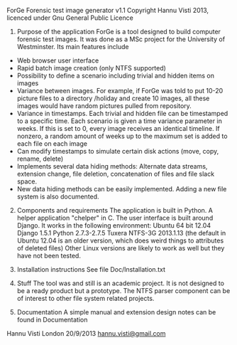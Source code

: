 ForGe
Forensic test image generator v1.1
Copyright Hannu Visti 2013, licenced under Gnu General Public Licence

1. Purpose of the application
ForGe is a tool designed to build computer forensic test images. It was done as a MSc project for 
the University of Westminster. Its main features include
- Web browser user interface
- Rapid batch image creation (only NTFS supported)
- Possibility to define a scenario including trivial and hidden items on images
- Variance between images. For example, if ForGe was told to put 10-20 picture files to a directory /holiday and
  create 10 images, all these images would have random pictures pulled from repository.
- Variance in timestamps. Each trivial and hidden file can be timestamped to a specific time. Each scenario is
  given a time variance parameter in weeks. If this is set to 0, every image receives an identical timeline. If
  nonzero, a random amount of weeks up to the maximum set is added to each file on each image
- Can modify timestamps to simulate certain disk actions (move, copy, rename, delete)
- Implements several data hiding methods: Alternate data streams, extension change, file deletion, concatenation
  of files and file slack space. 
- New data hiding methods can be easily implemented. Adding a new file system is also documented.

2. Components and requirements
The application is built in Python. A helper application "chelper" in C. The user interface is built around Django.
It works in the following environment:
Ubuntu 64 bit 12.04
Django 1.5.1
Python 2.7.3-2.7.5
Tuxera NTFS-3G 2013.1.13  (the default in Ubuntu 12.04 is an older version, which does weird things to attributes
       	       		   of deleted files)
Other Linux versions are likely to work as well but they have not been tested.

3. Installation instructions
See file Doc/Installation.txt

4. Stuff
The tool was and still is an academic project. It is not designed to be a ready product but a prototype. The 
NTFS parser component can be of interest to other file system related projects. 

5. Documentation
A simple manual and extension design notes can be found in Documentation


Hannu Visti
London 20/9/2013
hannu.visti@gmail.com



